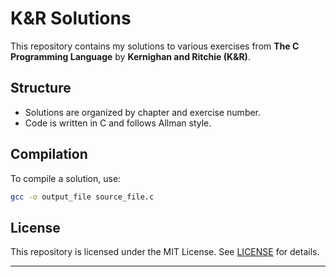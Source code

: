 # K&R Solutions

This repository contains my solutions to various exercises from **The C Programming Language** by **Kernighan and Ritchie (K&R)**.

## Structure
- Solutions are organized by chapter and exercise number.
- Code is written in C and follows Allman style.

## Compilation
To compile a solution, use:
```bash
gcc -o output_file source_file.c
```

## License
This repository is licensed under the MIT License. See [LICENSE](LICENSE) for details.

---
